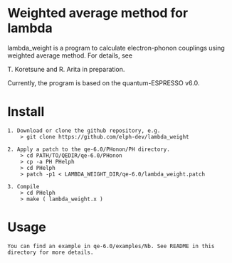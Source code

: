 Weighted average method for lambda
========
lambda_weight is a program to calculate electron-phonon couplings using weighted average method.
For details, see

  T. Koretsune and R. Arita  in preparation.

Currently, the program is based on the quantum-ESPRESSO v6.0.

# Install ######################################
	1. Download or clone the github repository, e.g.
		> git clone https://github.com/elph-dev/lambda_weight

	2. Apply a patch to the qe-6.0/PHonon/PH directory.
		> cd PATH/TO/QEDIR/qe-6.0/PHonon
		> cp -a PH PHelph
		> cd PHelph
		> patch -p1 < LAMBDA_WEIGHT_DIR/qe-6.0/lambda_weight.patch

	3. Compile
		> cd PHelph
		> make ( lambda_weight.x )

# Usage
	You can find an example in qe-6.0/examples/Nb. See README in this directory for more details.

